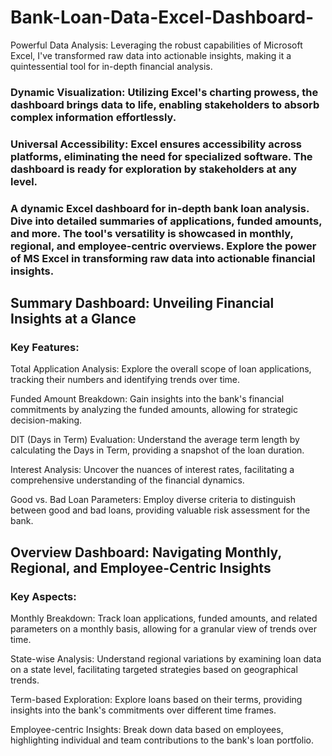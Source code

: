 # Bank-Loan-Data-Excel-Dashboard-
Powerful Data Analysis: Leveraging the robust capabilities of Microsoft Excel, I've transformed raw data into actionable insights, making it a quintessential tool for in-depth financial analysis.

### Dynamic Visualization: Utilizing Excel's charting prowess, the dashboard brings data to life, enabling stakeholders to absorb complex information effortlessly.

### Universal Accessibility: Excel ensures accessibility across platforms, eliminating the need for specialized software. The dashboard is ready for exploration by stakeholders at any level.

### A dynamic Excel dashboard for in-depth bank loan analysis. Dive into detailed summaries of applications, funded amounts, and more. The tool's versatility is showcased in monthly, regional, and employee-centric overviews. Explore the power of MS Excel in transforming raw data into actionable financial insights.

## Summary Dashboard: Unveiling Financial Insights at a Glance

### Key Features:

Total Application Analysis: Explore the overall scope of loan applications, tracking their numbers and identifying trends over time.

Funded Amount Breakdown: Gain insights into the bank's financial commitments by analyzing the funded amounts, allowing for strategic decision-making.

DIT (Days in Term) Evaluation: Understand the average term length by calculating the Days in Term, providing a snapshot of the loan duration.

Interest Analysis: Uncover the nuances of interest rates, facilitating a comprehensive understanding of the financial dynamics.

Good vs. Bad Loan Parameters: Employ diverse criteria to distinguish between good and bad loans, providing valuable risk assessment for the bank.

 


## Overview Dashboard: Navigating Monthly, Regional, and Employee-Centric Insights

### Key Aspects:

Monthly Breakdown: Track loan applications, funded amounts, and related parameters on a monthly basis, allowing for a granular view of trends over time.

State-wise Analysis: Understand regional variations by examining loan data on a state level, facilitating targeted strategies based on geographical trends.

Term-based Exploration: Explore loans based on their terms, providing insights into the bank's commitments over different time frames.

Employee-centric Insights: Break down data based on employees, highlighting individual and team contributions to the bank's loan portfolio.
